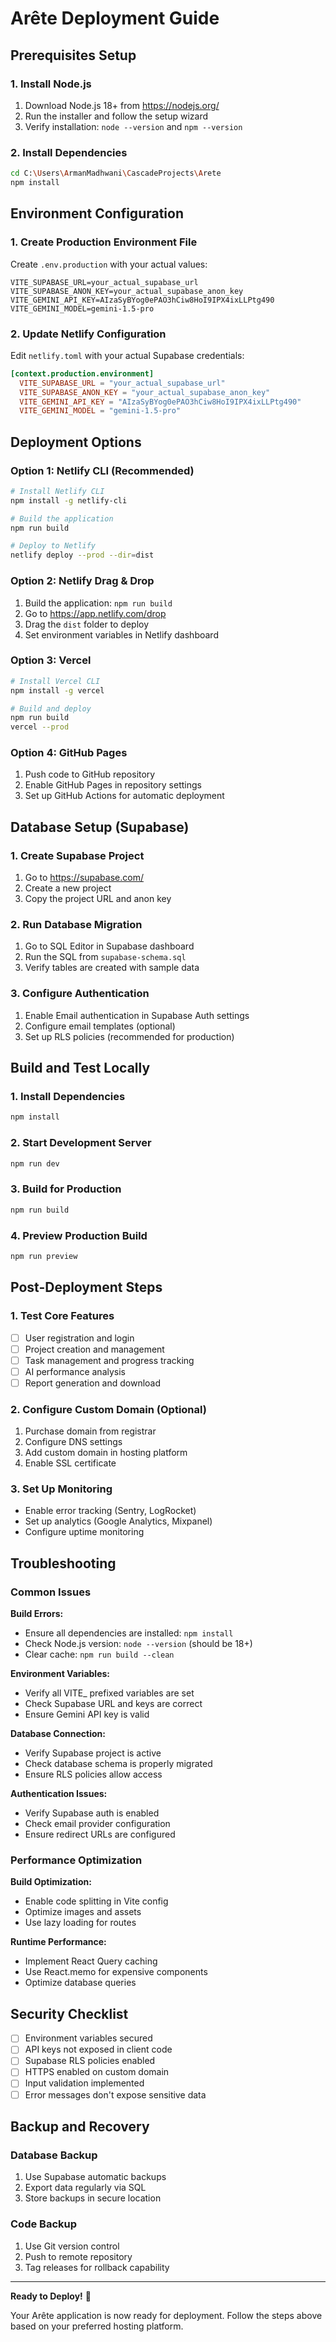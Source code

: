 # Arête Deployment Guide

## Prerequisites Setup

### 1. Install Node.js
1. Download Node.js 18+ from https://nodejs.org/
2. Run the installer and follow the setup wizard
3. Verify installation: `node --version` and `npm --version`

### 2. Install Dependencies
```bash
cd C:\Users\ArmanMadhwani\CascadeProjects\Arete
npm install
```

## Environment Configuration

### 1. Create Production Environment File
Create `.env.production` with your actual values:
```env
VITE_SUPABASE_URL=your_actual_supabase_url
VITE_SUPABASE_ANON_KEY=your_actual_supabase_anon_key
VITE_GEMINI_API_KEY=AIzaSyBYog0ePAO3hCiw8HoI9IPX4ixLLPtg490
VITE_GEMINI_MODEL=gemini-1.5-pro
```

### 2. Update Netlify Configuration
Edit `netlify.toml` with your actual Supabase credentials:
```toml
[context.production.environment]
  VITE_SUPABASE_URL = "your_actual_supabase_url"
  VITE_SUPABASE_ANON_KEY = "your_actual_supabase_anon_key"
  VITE_GEMINI_API_KEY = "AIzaSyBYog0ePAO3hCiw8HoI9IPX4ixLLPtg490"
  VITE_GEMINI_MODEL = "gemini-1.5-pro"
```

## Deployment Options

### Option 1: Netlify CLI (Recommended)
```bash
# Install Netlify CLI
npm install -g netlify-cli

# Build the application
npm run build

# Deploy to Netlify
netlify deploy --prod --dir=dist
```

### Option 2: Netlify Drag & Drop
1. Build the application: `npm run build`
2. Go to https://app.netlify.com/drop
3. Drag the `dist` folder to deploy
4. Set environment variables in Netlify dashboard

### Option 3: Vercel
```bash
# Install Vercel CLI
npm install -g vercel

# Build and deploy
npm run build
vercel --prod
```

### Option 4: GitHub Pages
1. Push code to GitHub repository
2. Enable GitHub Pages in repository settings
3. Set up GitHub Actions for automatic deployment

## Database Setup (Supabase)

### 1. Create Supabase Project
1. Go to https://supabase.com/
2. Create a new project
3. Copy the project URL and anon key

### 2. Run Database Migration
1. Go to SQL Editor in Supabase dashboard
2. Run the SQL from `supabase-schema.sql`
3. Verify tables are created with sample data

### 3. Configure Authentication
1. Enable Email authentication in Supabase Auth settings
2. Configure email templates (optional)
3. Set up RLS policies (recommended for production)

## Build and Test Locally

### 1. Install Dependencies
```bash
npm install
```

### 2. Start Development Server
```bash
npm run dev
```

### 3. Build for Production
```bash
npm run build
```

### 4. Preview Production Build
```bash
npm run preview
```

## Post-Deployment Steps

### 1. Test Core Features
- [ ] User registration and login
- [ ] Project creation and management
- [ ] Task management and progress tracking
- [ ] AI performance analysis
- [ ] Report generation and download

### 2. Configure Custom Domain (Optional)
1. Purchase domain from registrar
2. Configure DNS settings
3. Add custom domain in hosting platform
4. Enable SSL certificate

### 3. Set Up Monitoring
- Enable error tracking (Sentry, LogRocket)
- Set up analytics (Google Analytics, Mixpanel)
- Configure uptime monitoring

## Troubleshooting

### Common Issues

**Build Errors:**
- Ensure all dependencies are installed: `npm install`
- Check Node.js version: `node --version` (should be 18+)
- Clear cache: `npm run build --clean`

**Environment Variables:**
- Verify all VITE_ prefixed variables are set
- Check Supabase URL and keys are correct
- Ensure Gemini API key is valid

**Database Connection:**
- Verify Supabase project is active
- Check database schema is properly migrated
- Ensure RLS policies allow access

**Authentication Issues:**
- Verify Supabase auth is enabled
- Check email provider configuration
- Ensure redirect URLs are configured

### Performance Optimization

**Build Optimization:**
- Enable code splitting in Vite config
- Optimize images and assets
- Use lazy loading for routes

**Runtime Performance:**
- Implement React Query caching
- Use React.memo for expensive components
- Optimize database queries

## Security Checklist

- [ ] Environment variables secured
- [ ] API keys not exposed in client code
- [ ] Supabase RLS policies enabled
- [ ] HTTPS enabled on custom domain
- [ ] Input validation implemented
- [ ] Error messages don't expose sensitive data

## Backup and Recovery

### Database Backup
1. Use Supabase automatic backups
2. Export data regularly via SQL
3. Store backups in secure location

### Code Backup
1. Use Git version control
2. Push to remote repository
3. Tag releases for rollback capability

---

**Ready to Deploy!** 🚀

Your Arête application is now ready for deployment. Follow the steps above based on your preferred hosting platform.
